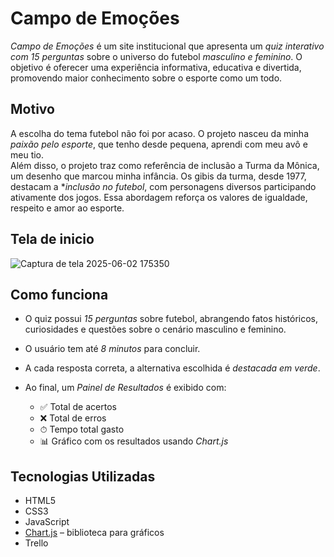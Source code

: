 #  Campo de Emoções

*Campo de Emoções* é um site institucional que apresenta um *quiz interativo com 15 perguntas* sobre o universo do futebol *masculino e feminino*. O objetivo é oferecer uma experiência informativa, educativa e divertida, promovendo maior conhecimento sobre o esporte como um todo.

## Motivo

A escolha do tema futebol não foi por acaso. O projeto nasceu da minha *paixão pelo esporte*, que tenho desde pequena, aprendi com meu avô e meu tio.  
Além disso, o projeto traz como referência de inclusão a Turma da Mônica, um desenho que marcou minha infância. Os gibis da turma, desde 1977, destacam a **inclusão no futebol*, com personagens diversos participando ativamente dos jogos. Essa abordagem reforça os valores de igualdade, respeito e amor ao esporte.

## Tela de inicio 
![Captura de tela 2025-06-02 175350](https://github.com/user-attachments/assets/48140442-3bc9-4e51-8eed-a2ddc05fd140)

## Como funciona

- O quiz possui *15 perguntas* sobre futebol, abrangendo fatos históricos, curiosidades e questões sobre o cenário masculino e feminino.
- O usuário tem até *8 minutos* para concluir.
- A cada resposta correta, a alternativa escolhida é *destacada em verde*.
- Ao final, um *Painel de Resultados* é exibido com:

  - ✅ Total de acertos  
  - ❌ Total de erros  
  - ⏱ Tempo total gasto  
  - 📊 Gráfico com os resultados usando *Chart.js*

## Tecnologias Utilizadas

- HTML5  
- CSS3  
- JavaScript  
- [Chart.js](https://www.chartjs.org/) – biblioteca para gráficos
- Trello

